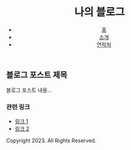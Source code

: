 <!--간단한 블로그 구조-->

<!DOCTYPE html>
<html lang="ko">
<head>
  <meta charset="UTF-8">
  <title>간단한 블로그</title>
</head>
<body>

  <!-- 헤더 -->
  <header>
    <h1>나의 블로그</h1>
    <nav>
      <ul>
        <li><a href="#home">홈</a></li>
        <li><a href="#about">소개</a></li>
        <li><a href="#contact">연락처</a></li>
      </ul>
    </nav>
  </header>

  <!-- 메인 콘텐츠 -->
  <main>
    <article>
      <h2>블로그 포스트 제목</h2>
      <p>블로그 포스트 내용...</p>
    </article>
  </main>

  <!-- 사이드바 -->
  <aside>
    <h3>관련 링크</h3>
    <ul>
      <li><a href="#">링크 1</a></li>
      <li><a href="#">링크 2</a></li>
    </ul>
  </aside>

  <!-- 푸터 -->
  <footer>
    <p>Copyright 2023. All Rights Reserved.</p>
  </footer>

</body>
</html>